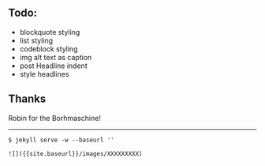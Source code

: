 ## Todo:

- blockquote styling
- list styling
- codeblock styling
- img alt text as caption
- post Headline indent
- style headlines

## Thanks

Robin for the Borhmaschine!

---

    $ jekyll serve -w --baseurl ''

    ![]({{site.baseurl}}/images/XXXXXXXXX)